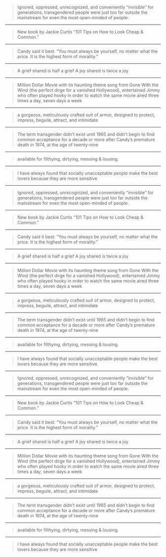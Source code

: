 
> Ignored, oppressed, unrecognized, and conveniently “invisible” for generations, transgendered people were just too far outside the mainstream for even the most open-minded of people.

***

> New book by Jackie Curtis “101 Tips on How to Look Cheap & Common.”

***

> Candy said it best: “You must always be yourself, no matter what the price. It is the highest form of morality.”

***

> A grief shared is half a grief
> A joy shared is twice a joy

***

> Million Dollar Movie with its haunting theme song from Gone With the Wind (the perfect dirge for a vanished Hollywood), entertained Jimmy who often played hooky in order to watch the same movie aired three times a day, seven days a week

***

> a gorgeous, meticulously crafted suit of armor, designed to protect, impress, beguile, attract, and intimidate

***

> The term transgender didn’t exist until 1965 and didn’t begin to find common acceptance for a decade or more after Candy’s premature death in 1974, at the age of twenty-nine

***

> available for filthying, dirtying, messing & lousing.

***

> I have always found that socially unacceptable people make the best lovers because they are more sensitive

***

> Ignored, oppressed, unrecognized, and conveniently “invisible” for generations, transgendered people were just too far outside the mainstream for even the most open-minded of people.

***

> New book by Jackie Curtis “101 Tips on How to Look Cheap & Common.”

***

> Candy said it best: “You must always be yourself, no matter what the price. It is the highest form of morality.”

***

> A grief shared is half a grief
> A joy shared is twice a joy

***

> Million Dollar Movie with its haunting theme song from Gone With the Wind (the perfect dirge for a vanished Hollywood), entertained Jimmy who often played hooky in order to watch the same movie aired three times a day, seven days a week

***

> a gorgeous, meticulously crafted suit of armor, designed to protect, impress, beguile, attract, and intimidate

***

> The term transgender didn’t exist until 1965 and didn’t begin to find common acceptance for a decade or more after Candy’s premature death in 1974, at the age of twenty-nine

***

> available for filthying, dirtying, messing & lousing.

***

> I have always found that socially unacceptable people make the best lovers because they are more sensitive

***

> Ignored, oppressed, unrecognized, and conveniently “invisible” for generations, transgendered people were just too far outside the mainstream for even the most open-minded of people.

***

> New book by Jackie Curtis “101 Tips on How to Look Cheap & Common.”

***

> Candy said it best: “You must always be yourself, no matter what the price. It is the highest form of morality.”

***

> A grief shared is half a grief
> A joy shared is twice a joy

***

> Million Dollar Movie with its haunting theme song from Gone With the Wind (the perfect dirge for a vanished Hollywood), entertained Jimmy who often played hooky in order to watch the same movie aired three times a day, seven days a week

***

> a gorgeous, meticulously crafted suit of armor, designed to protect, impress, beguile, attract, and intimidate

***

> The term transgender didn’t exist until 1965 and didn’t begin to find common acceptance for a decade or more after Candy’s premature death in 1974, at the age of twenty-nine

***

> available for filthying, dirtying, messing & lousing.

***

> I have always found that socially unacceptable people make the best lovers because they are more sensitive